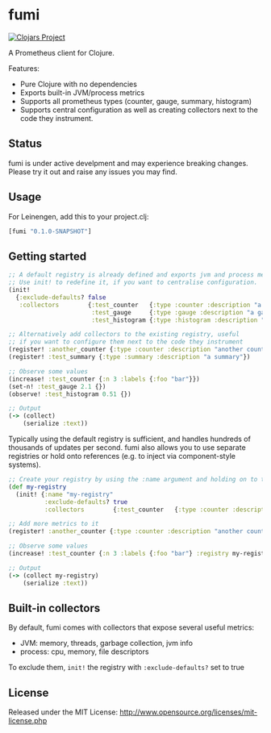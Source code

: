 # fumi

[![Clojars Project](https://img.shields.io/clojars/v/fumi.svg)](https://clojars.org/fumi)


A Prometheus client for Clojure.

Features:

- Pure Clojure with no dependencies
- Exports built-in JVM/process metrics
- Supports all prometheus types (counter, gauge, summary, histogram)
- Supports central configuration as well as creating collectors next to the code they instrument.

## Status

fumi is under active develpment and may experience breaking changes. 
Please try it out and raise any issues you may find.

## Usage

For Leinengen, add this to your project.clj:

```clojure
[fumi "0.1.0-SNAPSHOT"]
```

## Getting started

```clojure 
;; A default registry is already defined and exports jvm and process metrics. 
;; Use init! to redefine it, if you want to centralise configuration.
(init!
  {:exclude-defaults? false
   :collectors        {:test_counter   {:type :counter :description "a counter" :label-names [:foo]}
                       :test_gauge     {:type :gauge :description "a gauge"}
                       :test_histogram {:type :histogram :description "a histogram"}}})

;; Alternatively add collectors to the existing registry, useful
;; if you want to configure them next to the code they instrument
(register! :another_counter {:type :counter :description "another counter"})
(register! :test_summary {:type :summary :description "a summary"})

;; Observe some values
(increase! :test_counter {:n 3 :labels {:foo "bar"}})
(set-n! :test_gauge 2.1 {})
(observe! :test_histogram 0.51 {})

;; Output
(-> (collect)
    (serialize :text))
```

Typically using the default registry is sufficient, and handles hundreds of thousands of updates per second.
fumi also allows you to use separate registries or hold onto references (e.g. to inject via component-style systems).


```clojure 
;; Create your registry by using the :name argument and holding on to the result
(def my-registry 
  (init! {:name "my-registry"
          :exclude-defaults? true
          :collectors        {:test_counter   {:type :counter :description "a counter" :label-names [:foo]}}}))

;; Add more metrics to it
(register! :another_counter {:type :counter :description "another counter" :registry my-registry})

;; Observe some values
(increase! :test_counter {:n 3 :labels {:foo "bar"} :registry my-registry})

;; Output
(-> (collect my-registry)
    (serialize :text))
```

## Built-in collectors

By default, fumi comes with collectors that expose several useful metrics:

- JVM: memory, threads, garbage collection, jvm info
- process: cpu, memory, file descriptors

To exclude them, `init!` the registry with `:exclude-defaults?` set to true

## License

Released under the MIT License: http://www.opensource.org/licenses/mit-license.php
